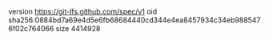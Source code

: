 version https://git-lfs.github.com/spec/v1
oid sha256:0884bd7a69e4d5e6fb68684440cd344e4ea8457934c34eb9885476f02c764066
size 4414928
